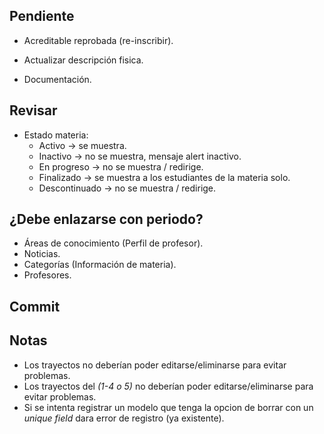 ## **Pendiente**
-   Acreditable reprobada (re-inscribir).

-   Actualizar descripción fisica.
-   Documentación.

##  **Revisar**
-   Estado materia:
    -   Activo -> se muestra.
    -   Inactivo -> no se muestra, mensaje alert inactivo.
    -   En progreso -> no se muestra / redirige.
    -   Finalizado -> se muestra a los estudiantes de la materia solo.
    -   Descontinuado -> no se muestra / redirige.

## **¿Debe enlazarse con periodo?**
-   Áreas de conocimiento (Perfil de profesor).
-   Noticias.
-   Categorías (Información de materia).
-   Profesores.

## **Commit**


## **Notas**

-   Los trayectos no deberían poder editarse/eliminarse para evitar problemas.
-   Los trayectos del _(1-4 o 5)_ no deberían poder editarse/eliminarse para evitar problemas.
-   Si se intenta registrar un modelo que tenga la opcion de borrar con un _unique field_ dara error de registro (ya existente).
